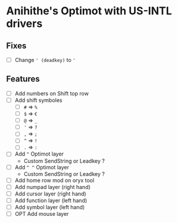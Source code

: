 # Anihithe's Optimot with US-INTL drivers

## Fixes

- [ ] Change `' (deadkey)` to `'`

## Features

- [ ] Add numbers on Shift top row
- [ ] Add shift symboles
  - [ ] `#` => `%`
  - [ ] `$` => `€`
  - [ ] `@` => `_`
  - [ ] `'` => `?`
  - [ ] `,` => `;`
  - [ ] `^` => `!`
  - [ ] `.` => `:`
- [ ] Add `^` Optimot layer
  - Custom SendString or Leadkey ?
- [ ] Add `^ ^` Optimot layer
  - Custom SendString or Leadkey ?
- [ ] Add home row mod on oryx tool
- [ ] Add numpad layer (right hand)
- [ ] Add cursor layer (right hand)
- [ ] Add function layer (left hand)
- [ ] Add symbol layer (left hand)
- [ ] OPT Add mouse layer
